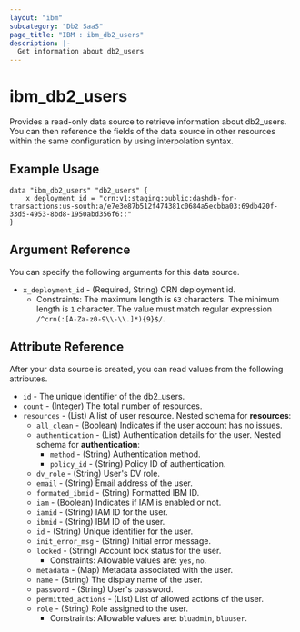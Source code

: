 ```yaml
---
layout: "ibm"
subcategory: "Db2 SaaS"
page_title: "IBM : ibm_db2_users"
description: |-
  Get information about db2_users
---
```


# ibm_db2_users

Provides a read-only data source to retrieve information about db2_users. You can then reference the fields of the data source in other resources within the same configuration by using interpolation syntax.

## Example Usage

```hcl
data "ibm_db2_users" "db2_users" {
	x_deployment_id = "crn:v1:staging:public:dashdb-for-transactions:us-south:a/e7e3e87b512f474381c0684a5ecbba03:69db420f-33d5-4953-8bd8-1950abd356f6::"
}
```

## Argument Reference

You can specify the following arguments for this data source.

* `x_deployment_id` - (Required, String) CRN deployment id.
  * Constraints: The maximum length is `63` characters. The minimum length is `1` character. The value must match regular expression `/^crn(:[A-Za-z0-9\\-\\.]*){9}$/`.

## Attribute Reference

After your data source is created, you can read values from the following attributes.

* `id` - The unique identifier of the db2_users.
* `count` - (Integer) The total number of resources.
* `resources` - (List) A list of user resource.
Nested schema for **resources**:
	* `all_clean` - (Boolean) Indicates if the user account has no issues.
	* `authentication` - (List) Authentication details for the user.
	Nested schema for **authentication**:
		* `method` - (String) Authentication method.
		* `policy_id` - (String) Policy ID of authentication.
	* `dv_role` - (String) User's DV role.
	* `email` - (String) Email address of the user.
	* `formated_ibmid` - (String) Formatted IBM ID.
	* `iam` - (Boolean) Indicates if IAM is enabled or not.
	* `iamid` - (String) IAM ID for the user.
	* `ibmid` - (String) IBM ID of the user.
	* `id` - (String) Unique identifier for the user.
	* `init_error_msg` - (String) Initial error message.
	* `locked` - (String) Account lock status for the user.
	  * Constraints: Allowable values are: `yes`, `no`.
	* `metadata` - (Map) Metadata associated with the user.
	* `name` - (String) The display name of the user.
	* `password` - (String) User's password.
	* `permitted_actions` - (List) List of allowed actions of the user.
	* `role` - (String) Role assigned to the user.
	  * Constraints: Allowable values are: `bluadmin`, `bluuser`.

